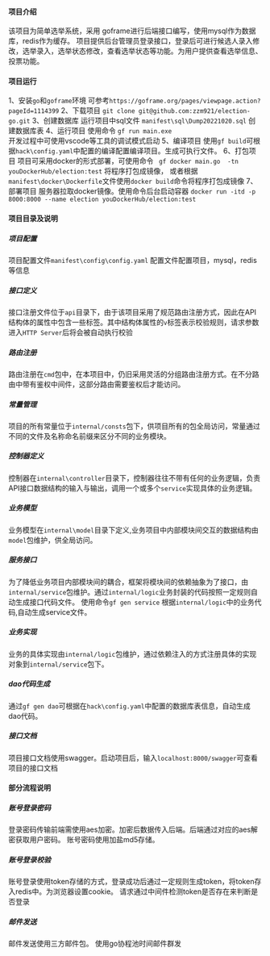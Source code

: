 #### 项目介绍
该项目为简单选举系统，采用 goframe进行后端接口编写，使用mysql作为数据库，redis作为缓存。
项目提供后台管理员登录接口，登录后可进行候选人录入修改，选举录入，选举状态修改，查看选举状态等功能。为用户提供查看选举信息、投票功能。

#### 项目运行
1、安装`go`和`goframe`环境
可参考`https://goframe.org/pages/viewpage.action?pageId=1114399`
2、下载项目
`git clone git@github.com:zzm921/election-go.git`
3、创建数据库
运行项目中sql文件 `manifest\sql\Dump20221020.sql` 创建数据库表
4、运行项目
使用命令
`gf run main.exe`   
开发过程中可使用vscode等工具的调试模式启动
5、编译项目
使用`gf build`可根据`hack\config.yaml`中配置的编译配置编译项目。生成可执行文件。
6、打包项目
项目可采用docker的形式部署，可使用命令
` gf docker main.go  -tn youDockerHub/election:test` 将程序打包成镜像，
或者根据`manifest\docker\Dockerfile`文件使用`docker build`命令将程序打包成镜像
7、部署项目
服务器拉取docker镜像。使用命令后台启动容器
`docker run -itd -p 8000:8000 --name election youDockerHub/election:test`

#### 项目目录及说明
##### 项目配置
项目配置文件`manifest\config\config.yaml` 配置文件配置项目，mysql，redis等信息

##### 接口定义
接口注册文件位于`api`目录下，由于该项目采用了规范路由注册方式，因此在API结构体的属性中包含一些标签。其中结构体属性的`v`标签表示校验规则，请求参数进入`HTTP Server`后将会被自动执行校验

##### 路由注册
路由注册在`cmd`包中，在本项目中，仍旧采用灵活的分组路由注册方式。在不分路由中带有鉴权中间件，这部分路由需要鉴权后才能访问。

##### 常量管理
项目的所有常量位于`internal/consts`包下，供项目所有的包全局访问，常量通过不同的文件及名称命名前缀来区分不同的业务模块。

##### 控制器定义
控制器在`internal\controller`目录下，控制器往往不带有任何的业务逻辑，负责API接口数据结构的输入与输出，调用一个或多个`service`实现具体的业务逻辑。

##### 业务模型
业务模型在`internal\model`目录下定义,业务项目中内部模块间交互的数据结构由`model`包维护，供全局访问。


##### 服务接口
为了降低业务项目内部模块间的耦合，框架将模块间的依赖抽象为了接口，由`internal/service`包维护。通过`internal/logic`业务封装的代码按照一定规则自动生成接口代码文件。
使用命令`gf gen service` 根据`internal/logic`中的业务代码,自动生成service文件。

##### 业务实现
业务的具体实现由`internal/logic`包维护，通过依赖注入的方式注册具体的实现对象到`internal/service`包下。

##### dao代码生成
通过`gf gen dao`可根据在`hack\config.yaml`中配置的数据库表信息，自动生成dao代码。

##### 接口文档
项目接口文档使用swagger。启动项目后，输入`localhost:8000/swagger`可查看项目的接口文档

#### 部分流程说明
##### 账号登录密码
登录密码传输前端需使用aes加密。加密后数据传入后端。后端通过对应的aes解密获取用户密码。
账号密码使用加盐md5存储。
##### 账号登录校验
账号登录使用token存储的方式，登录成功后通过一定规则生成token，将token存入redis中。为浏览器设置cookie。
请求通过中间件检测token是否存在来判断是否登录
##### 邮件发送
邮件发送使用三方邮件包。
使用go协程池时间邮件群发
